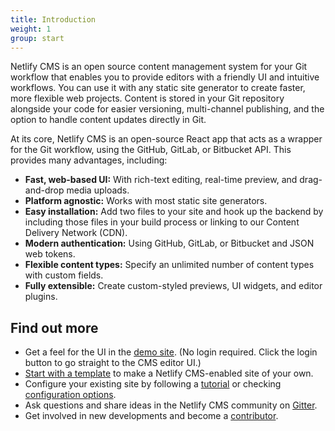 ```yaml
---
title: Introduction
weight: 1
group: start
---
```


Netlify CMS is an open source content management system for your Git workflow that enables you to provide editors with a friendly UI and intuitive workflows. You can use it with any static site generator to create faster, more flexible web projects. Content is stored in your Git repository alongside your code for easier versioning, multi-channel publishing, and the option to handle content updates directly in Git.

At its core, Netlify CMS is an open-source React app that acts as a wrapper for the Git workflow, using the GitHub, GitLab, or Bitbucket API. This provides many advantages, including:

* **Fast, web-based UI:** With rich-text editing, real-time preview, and drag-and-drop media uploads.
* **Platform agnostic:** Works with most static site generators.
* **Easy installation:** Add two files to your site and hook up the backend by including those files in your build process or linking to our Content Delivery Network (CDN).
* **Modern authentication:** Using GitHub, GitLab, or Bitbucket and JSON web tokens.
* **Flexible content types:** Specify an unlimited number of content types with custom fields.
* **Fully extensible:** Create custom-styled previews, UI widgets, and editor plugins.


## Find out more

- Get a feel for the UI in the [demo site](https://cms-demo.netlify.com). (No login required. Click the login button to go straight to the CMS editor UI.)
- [Start with a template](../start-with-a-template/) to make a Netlify CMS-enabled site of your own.
- Configure your existing site by following a [tutorial](../add-to-your-site/) or checking [configuration options](../configuration-options).
- Ask questions and share ideas in the Netlify CMS community on [Gitter](https://gitter.im/netlify/netlifycms).
- Get involved in new developments and become a [contributor](https://docs-starters--netlify-cms-www.netlify.com/docs/contributor-guide/).
